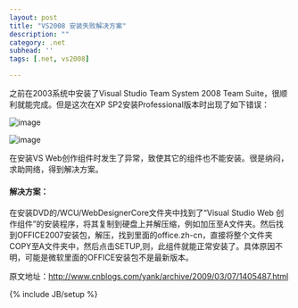 ```yaml
---
layout: post
title: "VS2008 安装失败解决方案"
description: ""
category: .net
subhead: ''
tags: [.net, vs2008]

---
```


之前在2003系统中安装了Visual Studio Team System 2008 Team Suite，很顺利就能完成。但是这次在XP SP2安装Professional版本时出现了如下错误：

![image](http://i1298.photobucket.com/albums/ag53/lichengwu/1_zps5bc5f631.png)

![image](http://i1298.photobucket.com/albums/ag53/lichengwu/2_zps73405d6c.png)
 
在安装VS Web创作组件时发生了异常，致使其它的组件也不能安装。很是纳闷，求助网络，得到解决方案。

#### 解决方案： 
在安装DVD的/WCU/WebDesignerCore文件夹中找到了“Visual Studio Web 创作组件”的安装程序，将其复制到硬盘上并解压缩，例如加压至A文件夹。然后找到OFFICE2007安装包，解压，找到里面的office.zh-cn，直接将整个文件夹COPY至A文件夹中，然后点击SETUP,则，此组件就能正常安装了。具体原因不明，可能是微软里面的OFFICE安装包不是最新版本。

原文地址：http://www.cnblogs.com/yank/archive/2009/03/07/1405487.html

{% include JB/setup %}